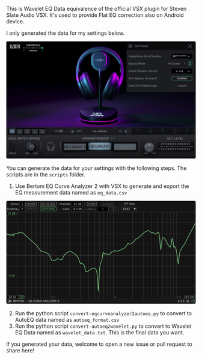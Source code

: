 This is Wavelet EQ Data equivalence of the official VSX plugin for Steven Slate Audio VSX. It's used to provide Flat EQ correction also on Android device.

I only generated the data for my settings below.

![my settings](img/my%20settings.png)

You can generate the data for your settings with the following steps. The scripts are in the `scripts` folder.
1. Use Bertom EQ Curve Analyzer 2 with VSX to generate and export the EQ measurement data named as `eq_data.csv`
 
![EQ Curve](img/eq%20curve.png)

2. Run the python script `convert-eqcurveanalyzer2autoeq.py` to convert to AutoEQ data named as `autoeq_format.csv`
3. Run the python script `convert-autoeq2wavelet.py` to convert to Wavelet EQ Data named as `wavelet_data.txt`. This is the final data you want.

If you generated your data, welcome to open a new issue or pull request to share here!
